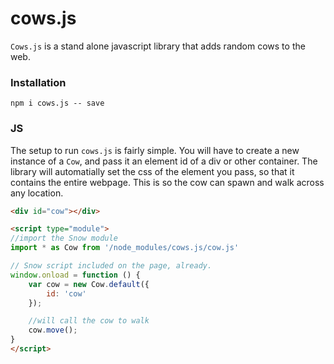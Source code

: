 # cows.js
`Cows.js` is a stand alone javascript library that adds random cows to the web.  

### Installation
`npm i cows.js -- save`

### JS
The setup to run `cows.js` is fairly simple. You will have to create a new instance of a `Cow`, and pass it an element id of a div or other container. The library will automatially set the css of the element you pass, so that it contains the entire webpage. This is so the cow can spawn and walk across any location. 

```html
<div id="cow"></div>

<script type="module">
//import the Snow module
import * as Cow from '/node_modules/cows.js/cow.js'

// Snow script included on the page, already.
window.onload = function () {
    var cow = new Cow.default({
        id: 'cow'
    });

    //will call the cow to walk
    cow.move();
}
</script>
```
